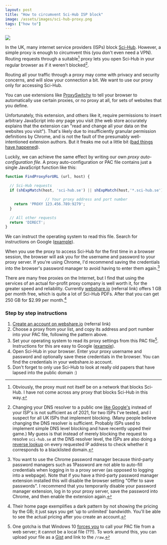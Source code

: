 ```yaml
---
layout: post
title: "How to circumvent Sci-Hub ISP block"
image: /assets/images/sci-hub-proxy.png
tags: ["how to"]
---
```


![](../assets/images/sci-hub-proxy.png)

In the UK, many internet service providers (ISPs) block [Sci-Hub](https://www.ncbi.nlm.nih.gov/pmc/articles/PMC5832410/). However, a simple proxy is enough to circumvent this (you don't even need a VPN). Routing requests through a suitable[^bl] proxy lets you open Sci-Hub in your regular browser as if it weren't blocked[^reverse-lookup].

[^reverse-lookup]: Changing your DNS resolver to a public one [like Google's](https://developers.google.com/speed/public-dns/) instead of your ISP's is not sufficient as of 2021, for two ISPs I've tested, and I suspect for all UK ISPs that implement blocking. (Many people believe changing the DNS resolver is sufficient. Probably ISPs used to implement simple DNS level blocking and have recently upped their game.) My guess is that instead of merely blocking the request to resolve `sci-hub.se` at the DNS resolver level, the ISPs are also doing a [reverse lookup](https://en.wikipedia.org/wiki/Reverse_DNS_lookup) on every requested IP address to check whether it corresponds to a blacklisted domain.
[^bl]: Obviously, the proxy must not itself be on a network that blocks Sci-Hub. I have not come across any proxy that blocks Sci-Hub in this way.

Routing all your traffic through a proxy may come with privacy and security concerns, and will slow your connection a bit. We want to use our proxy only for accessing Sci-Hub.

You can use extensions like [ProxySwitchy](https://chrome.google.com/webstore/detail/proxy-switchyomega/padekgcemlokbadohgkifijomclgjgif) to tell your browser to automatically use certain proxies, or no proxy at all, for sets of websites that you define.

Unfortunately, this extension, and others like it, require permissions to insert arbitrary JavaScript into *any* page you visit (the web store accurately explains that the extension can "read and change all your data on the websites you visit"). That's likely due to insufficiently granular permission definitions by Chrome, and is not the fault of the presumably well-intentioned extension authors. But it freaks me out a little bit ([bad things have happened](https://robertheaton.com/2018/07/02/stylish-browser-extension-steals-your-internet-history/)).

Luckily, we can achieve the same effect by writing our own *proxy auto-configuration file*. A proxy auto-configuration or PAC file contains just a single JavaScript function like this:

```javascript
function FindProxyForURL (url, host) {
  
  // Sci-Hub requests
  if (shExpMatch(host, 'sci-hub.se') || shExpMatch(host,'*.sci-hub.se')) {

                  // Your proxy address and port number
    return 'PROXY 123.456.789:9279'; 
  }

  // All other requests
  return 'DIRECT';
}
```

We can instruct the operating system to read this file. Search for instructions on Google ([example](https://www.google.com/search?q=proxy+auto+configuration+file+mac+os)).

When you use the proxy to access Sci-Hub for the first time in a browser session, the browser will ask you for the username and password to your proxy server. If you're using Chrome, I'd recommend saving the credentials into the browser's password manager to avoid having to enter them again.[^save-password]

[^save-password]: You want to use the Chrome password manager because third-party password managers such as 1Password are not able to auto-fill credentials when logging in to a proxy server (as opposed to logging into a webpage). Note that if you have a third-party password manager extension installed this will disable the browser setting "Offer to save passwords". I recommend that you temporarily disable your password manager extension, log in to your proxy server, save the password into Chrome, and then enable the extension again. 

There are many free proxies on the Internet, but I find that using the services of an actual for-profit proxy company is well worth it, for the greater speed and reliability. Currently [webshare.io](https://www.webshare.io/proxy-server?referral_code=1uknewljmt9y) (referral link) offers 1 GB per month free, which is quite a lot of Sci-Hub PDFs. After that you can get 250 GB for $2.99 per month.[^webshare]


[^webshare]: Their home page exemplifies a dark pattern by not showing the pricing by the GB; it just says you get 'up to unlimited' bandwidth. You'll be able to see the actual pricing after you create an account.


### Step by step instructions
1. [Create an account on webshare.io](https://www.webshare.io/?referral_code=1uknewljmt9y) (referral link)
2. Choose a proxy from your list, and copy its address and port number into your PAC file, following the pattern above.
3. Set your operating system to read its proxy settings from this PAC file[^proxyWIN]. Instructions for this are easy to Google ([example](https://www.google.com/search?q=proxy+auto+configuration+file+mac+os)).
4. Open Sci-Hub in your browser. Enter your proxy username and password and optionally save these credentials in the browser. You can find the credentials in your webshare.io account.
5. Don't forget to only use Sci-Hub to look at really old papers that have lapsed into the public domain :)


[^proxyWIN]: One gotcha is that Windows 10 [forces you](https://docs.microsoft.com/en-us/troubleshoot/browsers/cannot-read-pac-file) to call your PAC file from a web server; it cannot be a local file (??!). To work around this, you can upload your file as a [Gist](https://gist.github.com/) and link to the `/raw`.

